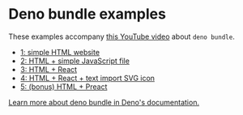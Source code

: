 # Deno bundle examples

These examples accompany [this YouTube video](https://youtu.be/kGWboJ5mpp0)
about `deno bundle`.

- [1: simple HTML website](https://github.com/lambtron/deno-bundle-examples/tree/main/1)
- [2: HTML + simple JavaScript file](https://github.com/lambtron/deno-bundle-examples/tree/main/2)
- [3: HTML + React](https://github.com/lambtron/deno-bundle-examples/tree/main/3)
- [4: HTML + React + text import SVG icon](https://github.com/lambtron/deno-bundle-examples/tree/main/4)
- [5: (bonus) HTML + Preact](https://github.com/lambtron/deno-bundle-examples/tree/main/5)

[Learn more about deno bundle in Deno's documentation.](https://docs.deno.com/runtime/reference/bundling/)
